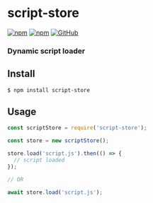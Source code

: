 # script-store
[![npm](https://img.shields.io/npm/v/script-store)](https://www.npmjs.com/package/script-store)
[![npm](https://img.shields.io/npm/dt/script-store)](https://www.npmjs.com/package/script-store)
[![GitHub](https://img.shields.io/github/license/radulucut/script-store)](https://github.com/radulucut/script-store/blob/master/LICENSE)

### Dynamic script loader


## Install
```
$ npm install script-store
```

## Usage
```javascript
const scriptStore = require('script-store');

const store = new scriptStore();

store.load('script.js').then(() => {
  // script loaded
});

// OR

await store.load('script.js');
```
```
